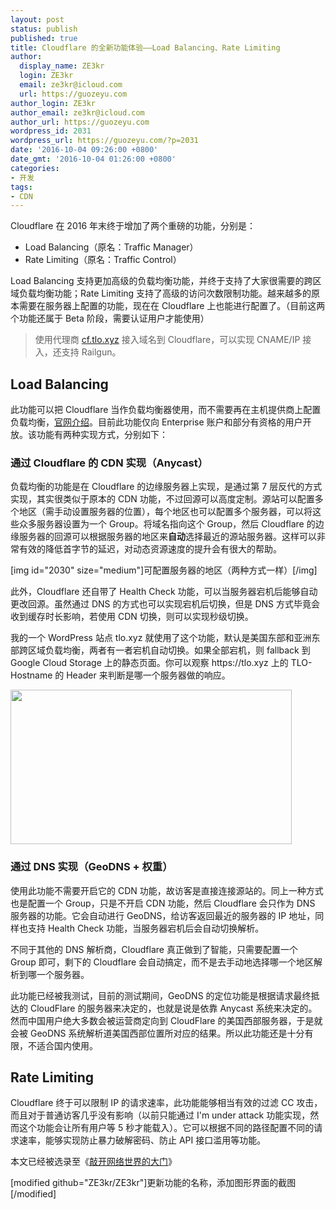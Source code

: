 ```yaml
---
layout: post
status: publish
published: true
title: Cloudflare 的全新功能体验——Load Balancing、Rate Limiting
author:
  display_name: ZE3kr
  login: ZE3kr
  email: ze3kr@icloud.com
  url: https://guozeyu.com
author_login: ZE3kr
author_email: ze3kr@icloud.com
author_url: https://guozeyu.com
wordpress_id: 2031
wordpress_url: https://guozeyu.com/?p=2031
date: '2016-10-04 09:26:00 +0800'
date_gmt: '2016-10-04 01:26:00 +0800'
categories:
- 开发
tags:
- CDN
---
```

<p>Cloudflare 在 2016 年末终于增加了两个重磅的功能，分别是：</p>
<ul>
<li>Load Balancing（原名：Traffic Manager）</li>
<li>Rate Limiting（原名：Traffic Control）</li>
</ul>
<p>Load Balancing 支持更加高级的负载均衡功能，并终于支持了大家很需要的跨区域负载均衡功能；Rate Limiting 支持了高级的访问次数限制功能。越来越多的原本需要在服务器上配置的功能，现在在 Cloudflare 上也能进行配置了。（目前这两个功能还属于 Beta 阶段，需要认证用户才能使用）</p>
<p><!--more--></p>
<blockquote><p>使用代理商 <a href="https://cf.tlo.xyz">cf.tlo.xyz</a> 接入域名到 Cloudflare，可以实现 CNAME/IP 接入，还支持 Railgun。</p></blockquote>
<h2>Load Balancing</h2>
<p>此功能可以把 Cloudflare 当作负载均衡器使用，而不需要再在主机提供商上配置负载均衡，<a href="https://www.cloudflare.com/load-balancing/">官网介绍</a>。目前此功能仅向 Enterprise 账户和部分有资格的用户开放。该功能有两种实现方式，分别如下：</p>
<h3>通过 Cloudflare 的 CDN 实现（Anycast）</h3>
<p>负载均衡的功能是在 Cloudflare 的边缘服务器上实现，是通过第 7 层反代的方式实现，其实很类似于原本的 CDN 功能，不过回源可以高度定制。源站可以配置多个地区（需手动设置服务器的位置），每个地区也可以配置多个服务器，可以将这些众多服务器设置为一个 Group。将域名指向这个 Group，然后 Cloudflare 的边缘服务器的回源可以根据服务器的地区来<strong>自动</strong>选择最近的源站服务器。这样可以非常有效的降低首字节的延迟，对动态资源速度的提升会有很大的帮助。</p>
<p>[img id="2030" size="medium"]可配置服务器的地区（两种方式一样）[/img]</p>
<p>此外，Cloudflare 还自带了 Health Check 功能，可以当服务器宕机后能够自动更改回源。虽然通过 DNS 的方式也可以实现宕机后切换，但是 DNS 方式毕竟会收到缓存时长影响，若使用 CDN 切换，则可以实现秒级切换。</p>
<p>我的一个 WordPress 站点 tlo.xyz 就使用了这个功能，默认是美国东部和亚洲东部跨区域负载均衡，两者有一者宕机自动切换。如果全部宕机，则 fallback 到 Google Cloud Storage 上的静态页面。你可以观察 https://tlo.xyz 上的 TLO-Hostname 的 Header 来判断是哪一个服务器做的响应。</p>
<p><img class="aligncenter size-medium wp-image-2849" src="https://cdn.landcement.com/sites/2/2016/10/Screenshot-2017-03-18-下午7.05.53-450x247.png" alt="" width="450" height="247" /></p>
<h3>通过 DNS 实现（GeoDNS + 权重）</h3>
<p>使用此功能不需要开启它的 CDN 功能，故访客是直接连接源站的。同上一种方式也是配置一个 Group，只是不开启 CDN 功能，然后 Cloudflare 会只作为 DNS 服务器的功能。它会自动进行 GeoDNS，给访客返回最近的服务器的 IP 地址，同样也支持 Health Check 功能，当服务器宕机后会自动切换解析。</p>
<p>不同于其他的 DNS 解析商，Cloudflare 真正做到了智能，只需要配置一个 Group 即可，剩下的 Cloudflare 会自动搞定，而不是去手动地选择哪一个地区解析到哪一个服务器。</p>
<p>此功能已经被我测试，目前的测试期间，GeoDNS 的定位功能是根据请求最终抵达的 CloudFlare 的服务器来决定的，也就是说是依靠 Anycast 系统来决定的。然而中国用户绝大多数会被运营商定向到 CloudFlare 的美国西部服务器，于是就会被 GeoDNS 系统解析道美国西部位置所对应的结果。所以此功能还是十分有限，不适合国内使用。</p>
<h2>Rate Limiting</h2>
<p>Cloudflare 终于可以限制 IP 的请求速率，此功能能够相当有效的过滤 CC 攻击，而且对于普通访客几乎没有影响（以前只能通过 I'm under attack 功能实现，然而这个功能会让所有用户等 5 秒才能载入）。它可以根据不同的路径配置不同的请求速率，能够实现防止暴力破解密码、防止 API 接口滥用等功能。</p>
<p>本文已经被选录至《<a href="https://j.youzan.com/fzAiLY" target="_blank">敲开网络世界的大门</a>》</p>
<p>[modified github="ZE3kr/ZE3kr"]更新功能的名称，添加图形界面的截图[/modified]</p>

